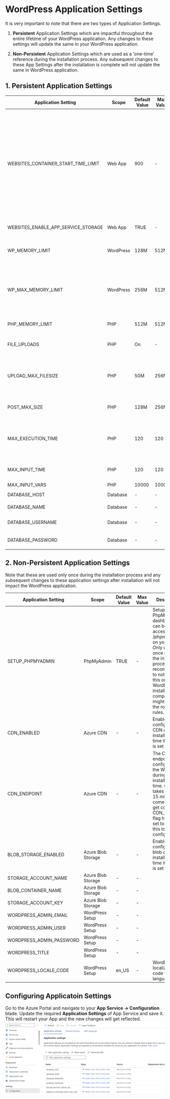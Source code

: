 
# WordPress Application Settings

It is very important to note that there are two types of Application Settings.
1. **Persistent** Application Settings which are impactful throughout the entire lifetime of your WordPress application. Any changes to these settings will update the same in your WordPress application.
	
2. **Non-Persistent** Application Settings which are used as a 'one-time' reference during the installation process. Any subsequent changes to these App Settings after the installation is complete will not update the same in WordPress application. 


## 1. Persistent Application Settings


| Application Setting  |	Scope	 | Default Value |	Max	Value  | Description                      |
|----------------------|-------------|---------------|-------------|----------------------------------|
|WEBSITES_CONTAINER_START_TIME_LIMIT|	Web App|	900|	-|	The amount of time the platform will wait (for the site to come up) before it restarts your container. WP installation takes around 5-10 mins after the AppService is deployed. By default, timeout limit for Linux AppService is 240 seconds. So, overriding this value to 900 seconds for WordPress deployments to avoid container restarts during the setup process. This is a required setting, and it is recommended to not change this value.|
|WEBSITES_ENABLE_APP_SERVICE_STORAGE|	Web App|	TRUE|	-|	When set to TRUE, file contents are preserved during restarts.|
|WP_MEMORY_LIMIT|	WordPress|	128M|	512M|	Frontend or general wordpress PHP memory limit (per script). Can't be more than PHP_MEMORY_LIMIT|
|WP_MAX_MEMORY_LIMIT|	WordPress|	256M|	512M|	Admin dashboard PHP memory limit (per script). Generally Admin dashboard/ backend scripts takes lot of memory compared to frontend scripts. Can't be more than PHP_MEMORY_LIMIT.|
|PHP_MEMORY_LIMIT|	PHP|	512M|	512M|	Memory limits for general PHP script. It can only be decreased.|
|FILE_UPLOADS|	PHP|	On|	-|	Can be either On or Off. Note that values are case sensitive. Enables or disables file uploads.|
|UPLOAD_MAX_FILESIZE|	PHP|	50M|	256M| Max file upload size limit. Can be increased up to 256M.	This value is limited on the upper side by the value of POST_MAX_SIZE variable.|
|POST_MAX_SIZE|	PHP|	128M|	256M|	Can be increased up to 256M. Generally should be more than UPLOAD_MAX_FILESIZE.|
|MAX_EXECUTION_TIME|	PHP|	120|	120|	Can only be decreased. Please break down the scripts if it is taking more than 120 seconds. Added to avoid bad scripts from slowing the system.|
|MAX_INPUT_TIME|	PHP|	120|	120|	Max time limit for parsing the input requests. Can only be decreased.|
|MAX_INPUT_VARS|	PHP|	10000|	10000|	-|
|DATABASE_HOST|	Database|	-|	-|	Database host used to connect to WordPress.|
|DATABASE_NAME|	Database|	-|	-|	Database name used to connect to WordPress.|
|DATABASE_USERNAME|	Database|	-|	-|	Database username used to connect to WordPress.|
|DATABASE_PASSWORD|	Database|	-|	-|	Database password used to connect to WordPress.|




## 2. Non-Persistent Application Settings

Note that these are used only once during the installation process and any subsequent changes to these application settings after installation will not impact the WordPress application.


| Application Setting  |	Scope	 | Default Value |	Max	Value  | Description                      |
|----------------------|-------------|---------------|-------------|----------------------------------|
|SETUP_PHPMYADMIN|	PhpMyAdmin|	TRUE|	-|	Setups PhpMyAdmin dashboard and can be accessed from /phpmyadmin on your site. Only used once during the installation process. It is recommended to not change this once the WordPress installation is complete as it might change the routing rules.|
|CDN_ENABLED|	Azure CDN|	-|	-|	Enables and configures CDN during installation time if the flag is set to true.|
|CDN_ENDPOINT|	Azure CDN|	-|	-|	The CDN endpoint is configured in the WordPress during installation time. CDN takes around 15 minutes to come up and get configured. CDN_ENABLED flag has to be set to true for this to be configured.|
|BLOB_STORAGE_ENABLED|	Azure Blob Storage|	-|	-|	Enables and configures blob during installation time if the flag is set to true.|
|STORAGE_ACCOUNT_NAME|	Azure Blob Storage|	-|	-|	
|BLOB_CONTAINER_NAME|	Azure Blob Storage|	-|	-|	
|STORAGE_ACCOUNT_KEY|	Azure Blob Storage|	-|	-|	
|WORDPRESS_ADMIN_EMAIL|	WordPress Setup|	-|	-|	
|WORDPRESS_ADMIN_USER|	WordPress Setup|	-|	-|	
|WORDPRESS_ADMIN_PASSWORD|	WordPress Setup|	-|	-|	
|WORDPRESS_TITLE|	WordPress Setup|	-|	-|	
|WORDPRESS_LOCALE_CODE|	WordPress Setup|	en_US|	-|	WordPress localization code for site language.|



## Configuring Applicatoin Settings
Go to the Azure Portal and navigate to your **App Service -> Configuration** blade. Update the required **Application Settings** of App Service and save it. This will restart your App and the new changes will get reflected. 
![Application Settings](./media/wordpress_database_application_settings.png)
